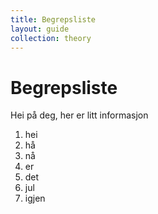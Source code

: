 ```yaml
---
title: Begrepsliste
layout: guide
collection: theory
---
```


# Begrepsliste

Hei på deg, her er litt informasjon

1. hei
2. hå
3. nå
4. er
5. det
6. jul
7. igjen